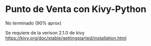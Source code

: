 # Punto de Venta con Kivy-Python

No terminado (90% aprox)

Se requiere de la verison 2.1.0 de kivy https://kivy.org/doc/stable/gettingstarted/installation.html
